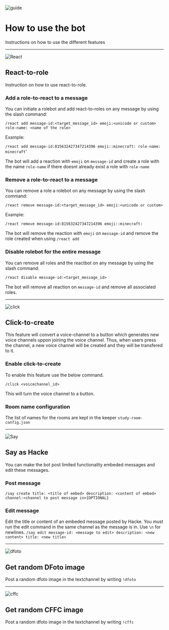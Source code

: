 ![guide](https://user-images.githubusercontent.com/42417723/110225057-c1da9080-7ee1-11eb-88fc-c309a70ee3ab.png)
# How to use the bot
Instructions on how to use the different features

---
![React](https://user-images.githubusercontent.com/42417723/110225177-0e729b80-7ee3-11eb-837a-9833b4fe3c12.png)

## React-to-role
Instruction on how to use react-to-role.

### Add a role-to-react to a message
You can initiate a rolebot and add react-to-roles on any message by using the slash command:

`/react add message-id:<target_message_id> emoji:<unicode or custom> role-name: <name of the role>`

Example:

`/react add message-id:815632427347214396 emoji::minecraft: role-name: minecraft`'

The bot will add a reaction with `emoji` on `message-id` and create a role with the name `role-name` if there doesnt already exist a role with `role-name`

### Remove a role-to-react to a message
You can remove a role a rolebot on any message by using the slash command:

`/react remove message-id:<target_message_id> emoji:<unicode or custom>`

Example:

`/react remove message-id:815632427347214396 emoji::minecraft:`

The bot will remove the reaction with `emoji` on `message-id` and remove the role created when using `/react add`

### Disable rolebot for the entire message
You can remove all roles and the reactbot on any message by using the slash command:

`/react disable message-id:<target_message_id>`

The bot will remove all reaction on `message-id` and remove all associated roles.

---
![click](https://user-images.githubusercontent.com/42417723/110225208-5db8cc00-7ee3-11eb-83ce-1cd6fc81fa6c.png)


## Click-to-create
This feature will convert a voice-channel to a button which generates new voice channels uppon joining the voice channel. Thus, when users press the channel, a new voice channel will be created and they will be transfered to it.

### Enable click-to-create
To enable this feature use the below command.

`/click <voicechannel_id>`

This will turn the voice channel to a button.

### Room name configuration

The list of names for the rooms are kept in the keeper `study-room-config.json`

---
![Say](https://user-images.githubusercontent.com/42417723/110225245-f0596b00-7ee3-11eb-87e4-949c85433321.png)

## Say as Hacke
You can make the bot post limited functionality embeded messages and edit these messages.

### Post message

`/say create title: <title of embed> description: <content of embed> channel:<channel to post message in>{OPTIONAL} `

### Edit message
Edit the title or content of an embeded message posted by Hacke. You must run the edit command in the same channel as the message is in. Use `\n` for newlines.
`/say edit message-id: <message to edit> description: <new content> title: <new title>`

---
![dfoto](https://user-images.githubusercontent.com/42417723/110225298-9ad18e00-7ee4-11eb-8bda-e6acfd5ece80.png)

## Get random DFoto image
Post a random dfoto image in the textchannel by writing `!dfoto`

---
![cffc](https://user-images.githubusercontent.com/42417723/110225335-09165080-7ee5-11eb-9643-28a3eaee7080.png)



## Get random CFFC image
Post a random dfoto image in the textchannel by writing `!cffc`
